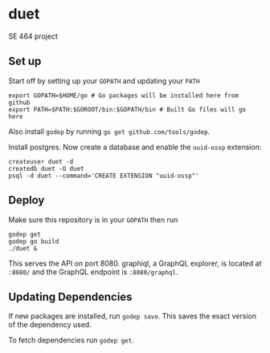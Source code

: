 # duet
SE 464 project

## Set up

Start off by setting up your `GOPATH` and updating your `PATH`

```
export GOPATH=$HOME/go # Go packages will be installed here from github
export PATH=$PATH:$GOROOT/bin:$GOPATH/bin # Built Go files will go here
```

Also install `godep` by running `go get github.com/tools/godep`.

Install postgres. Now create a database and enable the `uuid-ossp` extension:
```
createuser duet -d
createdb duet -O duet
psql -d duet --command='CREATE EXTENSION "uuid-ossp"'
```

## Deploy
Make sure this repository is in your `GOPATH` then run
```
godep get
godep go build
./duet &
```

This serves the API on port 8080. graphiql, a GraphQL explorer, is located at `:8080/` and the GraphQL endpoint
is `:8080/graphql`.

## Updating Dependencies
If new packages are installed, run `godep save`. This saves the exact version of the dependency used.

To fetch dependencies run `godep get`.
